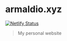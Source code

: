 # armaldio.xyz

[![Netlify Status](https://api.netlify.com/api/v1/badges/1c527053-ebf0-4bfc-94d1-0179d256f762/deploy-status)](https://app.netlify.com/sites/armaldio/deploys)

> My personal website
